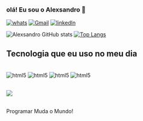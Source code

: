 
### olá! Eu sou o Alexsandro 👋

[![whats](https://img.shields.io/badge/WhatsApp-25D366?style=for-the-badge&logo=whatsapp&logoColor=white)](11913178958)
[![Gmail](https://img.shields.io/badge/Gmail-D14836?style=for-the-badge&logo=gmail&logoColor=white)](andrade23andrade@gmail.com)
[![linkedln](https://img.shields.io/badge/LinkedIn-0077B5?style=for-the-badge&logo=linkedin&logoColor=white)](https://www.linkedin.com/in/alex-af) 

![Alexsandro GitHub stats](https://github-readme-stats.vercel.app/api?username=alexsandroandra&show_icons=true&theme=dark)
[![Top Langs](https://github-readme-stats.vercel.app/api/top-langs/?username=alexsandroandra&layout=donut)](https://github.com/anuraghazra/github-readme-stats)


## Tecnologia que eu uso no meu dia 

<div style="display: inline_block"><br/>
<img align="center"alt="html5"src="https://img.shields.io/badge/HTML5-E34F26?style=for-the-badge&logo=html5&logoColor=white"/>
<img align="center"alt="html5"src="https://img.shields.io/badge/JavaScript-F7DF1E?style=for-the-badge&logo=javascript&logoColor=black"/>
<img align="center"alt="html5"src="https://img.shields.io/badge/CSS-239120?&style=for-the-badge&logo=css3&logoColor=white"/>
<img align="center"alt="html5"src= "https://img.shields.io/badge/React-20232A?style=for-the-badge&logo=react&logoColor=61DAFB" />
<br><br>

 <img
        src="https://media0.giphy.com/media/jtXRDVzaCPXSynUz7h/giphy.gif?cid=ecf05e47bp9qy1i20xk4o23ps9m1q3sfynnorpo722m2kjgp&ep=v1_gifs_search&rid=giphy.gif&ct=g">

</div><br/>
Programar Muda o Mundo!
